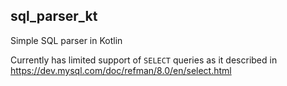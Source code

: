 ## sql_parser_kt
Simple SQL parser in Kotlin

Currently has limited support of `SELECT` queries as it described in https://dev.mysql.com/doc/refman/8.0/en/select.html 
